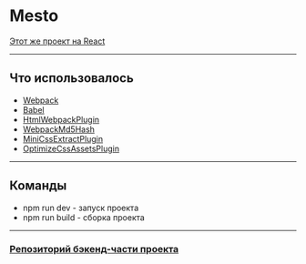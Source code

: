 # Mesto

[Этот же проект на React](https://github.com/SanFili/mesto_react)
_______________

## Что использовалось
- [Webpack](https://webpack.js.org/)
- [Babel](https://babeljs.io/)
- [HtmlWebpackPlugin](https://webpack.js.org/plugins/html-webpack-plugin/)
- [WebpackMd5Hash](https://www.npmjs.com/webpack-md5-hash)
- [MiniCssExtractPlugin](https://webpack.js.org/plugins/mini-css-extract-plugin/)
- [OptimizeCssAssetsPlugin](https://www.npmjs.com/package/optimize-css-assets-webpack-plugin)
____________

## Команды
- npm run dev - запуск проекта
- npm run build - сборка проекта

_____
### [Репозиторий бэкенд-части проекта](https://github.com/SanFili/pr11)

